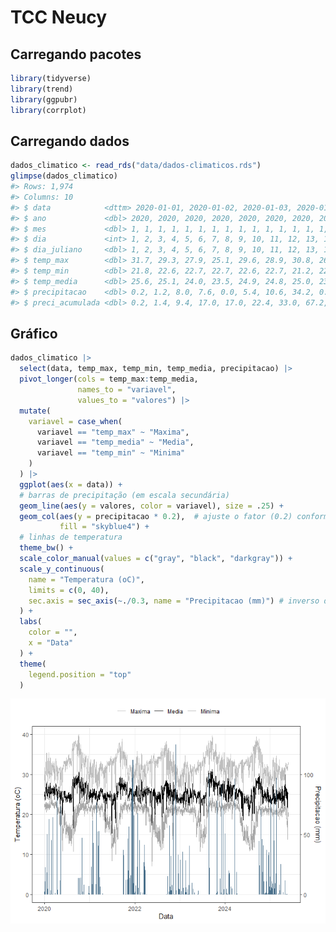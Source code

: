 
<!-- README.md is generated from README.Rmd. Please edit that file -->

# TCC Neucy

<!-- badges: start -->

<!-- badges: end -->

## Carregando pacotes

``` r
library(tidyverse)
library(trend)
library(ggpubr)
library(corrplot)
```

## Carregando dados

``` r
dados_climatico <- read_rds("data/dados-climaticos.rds")
glimpse(dados_climatico)
#> Rows: 1,974
#> Columns: 10
#> $ data            <dttm> 2020-01-01, 2020-01-02, 2020-01-03, 2020-01-04, 2020-…
#> $ ano             <dbl> 2020, 2020, 2020, 2020, 2020, 2020, 2020, 2020, 2020, …
#> $ mes             <dbl> 1, 1, 1, 1, 1, 1, 1, 1, 1, 1, 1, 1, 1, 1, 1, 1, 1, 1, …
#> $ dia             <int> 1, 2, 3, 4, 5, 6, 7, 8, 9, 10, 11, 12, 13, 14, 15, 16,…
#> $ dia_juliano     <dbl> 1, 2, 3, 4, 5, 6, 7, 8, 9, 10, 11, 12, 13, 14, 15, 16,…
#> $ temp_max        <dbl> 31.7, 29.3, 27.9, 25.1, 29.6, 28.9, 30.8, 26.5, 28.3, …
#> $ temp_min        <dbl> 21.8, 22.6, 22.7, 22.7, 22.6, 22.7, 21.2, 22.5, 22.1, …
#> $ temp_media      <dbl> 25.6, 25.1, 24.0, 23.5, 24.9, 24.8, 25.0, 23.8, 24.8, …
#> $ precipitacao    <dbl> 0.2, 1.2, 8.0, 7.6, 0.0, 5.4, 10.6, 34.2, 0.2, 11.2, 0…
#> $ preci_acumulada <dbl> 0.2, 1.4, 9.4, 17.0, 17.0, 22.4, 33.0, 67.2, 67.4, 78.…
```

## Gráfico

``` r
dados_climatico |> 
  select(data, temp_max, temp_min, temp_media, precipitacao) |> 
  pivot_longer(cols = temp_max:temp_media,
               names_to = "variavel",
               values_to = "valores") |> 
  mutate(
    variavel = case_when(
      variavel == "temp_max" ~ "Maxima",
      variavel == "temp_media" ~ "Media",
      variavel == "temp_min" ~ "Minima"
    )
  ) |> 
  ggplot(aes(x = data)) +
  # barras de precipitação (em escala secundária)
  geom_line(aes(y = valores, color = variavel), size = .25) +
  geom_col(aes(y = precipitacao * 0.2),  # ajuste o fator (0.2) conforme a escala
           fill = "skyblue4") +
  # linhas de temperatura
  theme_bw() +
  scale_color_manual(values = c("gray", "black", "darkgray")) +
  scale_y_continuous(
    name = "Temperatura (oC)",
    limits = c(0, 40), 
    sec.axis = sec_axis(~./0.3, name = "Precipitacao (mm)") # inverso do fator usado
  ) +
  labs(
    color = "",
    x = "Data"
  ) +
  theme(
    legend.position = "top"
  ) 
```

![](README_files/figure-gfm/unnamed-chunk-4-1.png)<!-- -->

<!-- ## Estatísticas descritivas gerais -->

<!-- ```{r} -->

<!-- resumo_geral <- dados_climatico  |>  -->

<!--   summarise( -->

<!--     temp_min_media = mean(temp_min, na.rm = TRUE), -->

<!--     temp_med_media = mean(temp_media, na.rm = TRUE), -->

<!--     temp_max_media = mean(temp_max, na.rm = TRUE), -->

<!--     prec_media = mean(precipitacao, na.rm = TRUE), -->

<!--     temp_min_sd = sd(temp_min, na.rm = TRUE), -->

<!--     temp_med_sd = sd(temp_media, na.rm = TRUE), -->

<!--     temp_max_sd = sd(temp_max, na.rm = TRUE), -->

<!--     prec_sd = sd(precipitacao, na.rm = TRUE), -->

<!--     n_dias = n() -->

<!--   ) -->

<!-- resumo_geral -->

<!-- ``` -->

<!-- ##  Estatísticas mensais -->

<!-- ```{r} -->

<!-- resumo_mensal <- dados_climatico  |>  -->

<!--   group_by(ano, mes)  |>  -->

<!--   summarise( -->

<!--     temp_min = mean(temp_min, na.rm = TRUE), -->

<!--     temp_med = mean(temp_media, na.rm = TRUE), -->

<!--     temp_max = mean(temp_max, na.rm = TRUE), -->

<!--     prec_total = sum(precipitacao, na.rm = TRUE), -->

<!--     .groups = "drop" -->

<!--   ) -->

<!-- resumo_mensal -->

<!-- ``` -->

<!-- ## Gráficos de tendência temporal -->

<!-- ### Temperatura média diária -->

<!-- ```{r} -->

<!-- dados_climatico |>  -->

<!--   ggplot(aes(x = data, y = temp_media)) + -->

<!--   geom_line(color = "darkred", alpha = 0.6) + -->

<!--   geom_smooth(method = "loess", se = FALSE, color = "black") + -->

<!--   labs(title = "Temperatura media diaria", x = "Data", y = "oC") + -->

<!--   theme_minimal() -->

<!-- ``` -->

<!-- ## Precipitação diária -->

<!-- ```{r} -->

<!-- dados_climatico |>  -->

<!--   ggplot(aes(x = data, y = precipitacao)) + -->

<!--   geom_col(fill = "steelblue4") + -->

<!--   labs(title = "Precipitacao diaria", x = "Data", y = "mm") + -->

<!--   theme_minimal() + -->

<!--   facet_wrap(~ano,scale="free") + -->

<!--   theme( -->

<!--     axis.text.x = element_text(angle = 45) -->

<!--   ) -->

<!-- ``` -->

<!-- ## Boxplots mensais (sazonalidade) -->

<!-- ```{r} -->

<!-- dados_climatico |>  -->

<!--   ggplot(aes(x = as_factor(mes), y = temp_media)) + -->

<!--   geom_boxplot(fill = "orange4", alpha = 0.7) + -->

<!--   labs(title = "Distribuicao mensal da temperatura media",  -->

<!--        x = "Mes", y = "oC") + -->

<!--   theme_minimal() -->

<!-- ``` -->

<!-- ```{r} -->

<!-- dados_climatico |>  -->

<!--   ggplot(aes(x = as_factor(mes), y = precipitacao)) + -->

<!--   geom_boxplot(fill = "skyblue3", alpha = 0.7) + -->

<!--   labs(title = "Distribuicao mensal da precipitacao diaria",  -->

<!--        x = "Mes", y = "mm") + -->

<!--   theme_minimal() -->

<!-- ``` -->

<!-- ## Correlação entre variáveis -->

<!-- ```{r} -->

<!-- cor_matriz <- dados_climatico %>% -->

<!--   select(temp_min, temp_media, temp_max, precipitacao) %>% -->

<!--   cor(use = "pairwise.complete.obs") -->

<!-- corrplot(cor_matriz, method = "color", addCoef.col = "grey6") -->

<!-- ``` -->

<!-- ## Análises de extremos -->

<!-- ```{r} -->

<!-- # Dias de chuva -->

<!-- dias_chuva <- sum(dados_climatico$precipitacao > 1, na.rm = TRUE) -->

<!-- # Dias secos consecutivos -->

<!-- dias_secos <- rle(dados_climatico$precipitacao == 0)$lengths -->

<!-- max_dias_secos <- max(dias_secos) -->

<!-- # Ondas de calor (dias com T > p90) -->

<!-- limite_calor <- quantile(dados_climatico$temp_max, 0.9, na.rm = TRUE) -->

<!-- ondas_calor <- sum(dados_climatico$temp_max > limite_calor, na.rm = TRUE) -->

<!-- dias_chuva -->

<!-- max_dias_secos -->

<!-- ondas_calor -->

<!-- ``` -->

<!-- ```{r} -->

<!-- # Gráfico tipo climograma -->

<!-- climograma <- resumo_mensal %>% -->

<!--   ggplot(aes(x = mes)) + -->

<!--   geom_col(aes(y = prec_total), fill = "steelblue4", alpha = 0.6) + -->

<!--   geom_line(aes(y = temp_med * 50, group = 1), color = "red", size = 1.1) + -->

<!--   scale_y_continuous( -->

<!--     name = "Precipitacao (mm)", -->

<!--     sec.axis = sec_axis(~./50, name = "Temperatura media (oC)") -->

<!--   ) + -->

<!--   labs(title = "Climograma - Precipitacao e Temperatura Media Mensal") + -->

<!--   theme_minimal() -->

<!-- print(climograma) -->

<!-- ``` -->

<!-- ## Tendência temporal (Mann-Kendall) -->

<!-- ```{r} -->

<!-- teste_temp <- mk.test(dados_climatico$temp_media) -->

<!-- print(teste_temp) -->

<!-- ``` -->

<!-- ```{r} -->

<!-- ggplot(dados_climatico, aes(x = data, y = temp_media)) + -->

<!--   geom_line(alpha = 0.6, color = "red4") + -->

<!--   geom_smooth(method = "lm", se = TRUE, color = "black") + -->

<!--   labs(title = "Tendencia temporal da temperatura media (2020–2025)", -->

<!--        x = "Data", y = "Temperatura media (oC)") + -->

<!--   theme_minimal() -->

<!-- ``` -->
